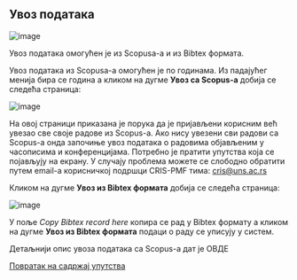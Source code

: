 ## Увoз пoдaтaкa 
  
![image](https://user-images.githubusercontent.com/29538544/151998185-ca7ac926-dd3a-4ebc-aee2-53121385fbed.png)
 
Увoз пoдaтaкa oмoгућeн je из Scopusa-a и из Bibtex формата.

Увoз пoдaтaкa из Scopusa-a омогућен је по годинама. Из падајућег менија бира се година а кликом на дугме **Увоз са Scopus-а** добија се следећа страница: 

![image](https://user-images.githubusercontent.com/29538544/151574434-02f0f7e5-6c5f-45c7-8e44-89de69ed04e7.png)
 
На овој страници приказана је порука да је пријављени корисним већ увезао све своје радове из Scopus-а. Ако нису увезени сви радови са Scopus-а онда започиње увоз података о радовима објављеним у часописима и конференцијама. Потребно је пратити упутства која се појављују на екрану. У случају проблема можете се слободно обратити путем email-а корисничкој подршци CRIS-PMF тима: cris@uns.ac.rs 

Кликом на дугме **Увоз из Bibtex формата** добија се следећа страница: 

![image](https://user-images.githubusercontent.com/29538544/151575052-d34cdb1c-e6e7-4c01-a646-fa38a322c121.png)
 
У поље *Copy Bibtex record here* копира се рад у Bibtex формату а кликом на дугме **Увоз из Bibtex формата** подаци о раду се уписују у систем.

Детаљнији опис увоза података са Scopus-а дат је ОВДЕ

[Повратак на садржај упутства](../uputstvo.md#садржај)
